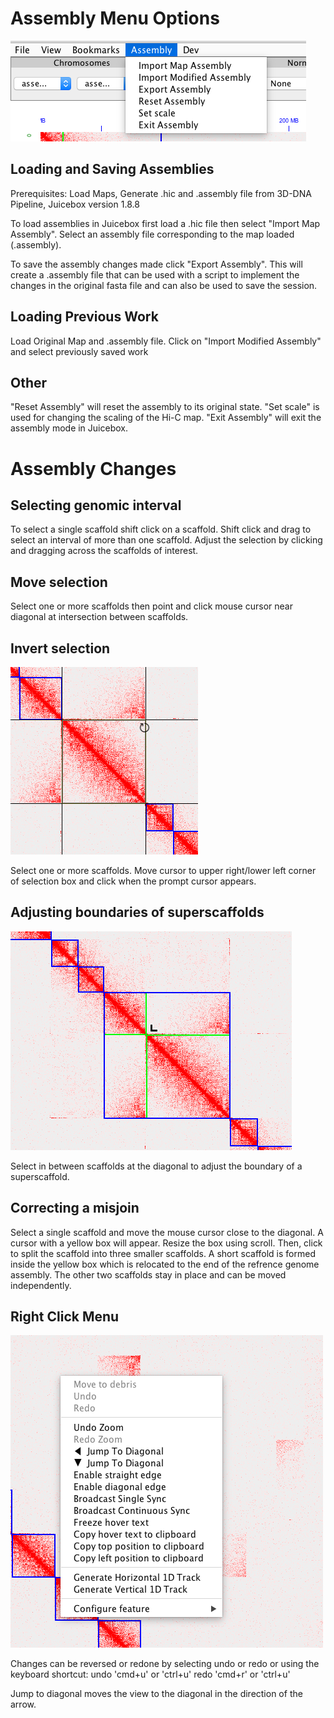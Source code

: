 
# Assembly Menu Options

 <img src="images/assembly_menu.png" alt="assembly_menu">

## Loading and Saving Assemblies
Prerequisites: Load Maps, Generate .hic and .assembly file from 3D-DNA Pipeline, Juicebox version 1.8.8

To load assemblies in Juicebox first load a .hic file then select "Import Map Assembly". Select an assembly file corresponding to the map loaded (.assembly).

To save the assembly changes made click "Export Assembly". This will create a .assembly file that can be used with a script to implement the changes in the original fasta file and can also be used to save the session.

## Loading Previous Work

Load Original Map and .assembly file. Click on "Import Modified Assembly" and select previously saved work

## Other

"Reset Assembly" will reset the assembly to its original state.
"Set scale" is used for changing the scaling of the Hi-C map.
"Exit Assembly" will exit the assembly mode in Juicebox.

# Assembly Changes

## Selecting genomic interval

To select a single scaffold shift click on a scaffold. Shift click and drag to select an interval of more than one scaffold. Adjust the selection by clicking and dragging across the scaffolds of interest.

## Move selection

Select one or more scaffolds then point and click mouse cursor near diagonal at intersection between scaffolds.

## Invert selection

 <img src="images/invert.png" alt="invert">

Select one or more scaffolds. Move cursor to upper right/lower left corner of selection box and click when the prompt cursor appears.

## Adjusting boundaries of superscaffolds

 <img src="images/group_ungroup.png" alt="group_ungroup">

Select in between scaffolds at the diagonal to adjust the boundary of a superscaffold.

## Correcting a misjoin
Select a single scaffold and move the mouse cursor close to the diagonal. A cursor with a yellow box will appear. Resize the box using scroll. Then, click to split the scaffold into three smaller scaffolds. A short scaffold is formed inside the yellow box which is relocated to the end of the refrence genome assembly. The other two scaffolds stay in place and can be moved independently.

## Right Click Menu

<img src="images/assembly_right_click_menu.png" alt="assembly_right_click_menu">

Changes can be reversed or redone by selecting undo or redo or using the keyboard shortcut:
undo 'cmd+u' or 'ctrl+u' 
redo 'cmd+r' or  'ctrl+u'

Jump to diagonal moves the view to the diagonal in the direction of the arrow.



